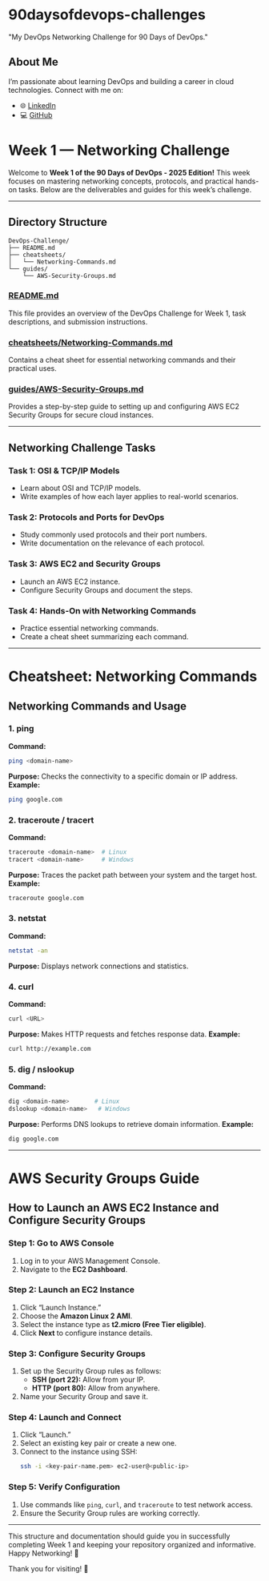 # 90daysofdevops-challenges
"My DevOps Networking Challenge for 90 Days of DevOps."

## **About Me**  

I’m passionate about learning DevOps and building a career in cloud technologies. Connect with me on:  
- 🌐 [LinkedIn](https://www.linkedin.com/in/dangrolu-harsh-0a5920220/)  
- 💻 [GitHub](https://github.com/DV-boop) 


# Week 1 — Networking Challenge

Welcome to **Week 1 of the 90 Days of DevOps - 2025 Edition!** This week focuses on mastering networking concepts, protocols, and practical hands-on tasks. Below are the deliverables and guides for this week’s challenge.

---

## Directory Structure
```
DevOps-Challenge/
├── README.md
├── cheatsheets/
│   └── Networking-Commands.md
└── guides/
    └── AWS-Security-Groups.md
```

### [README.md](./README.md)
This file provides an overview of the DevOps Challenge for Week 1, task descriptions, and submission instructions.

### [cheatsheets/Networking-Commands.md](./cheatsheets/Networking-Commands.md)
Contains a cheat sheet for essential networking commands and their practical uses.

### [guides/AWS-Security-Groups.md](./guides/AWS-Security-Groups.md)
Provides a step-by-step guide to setting up and configuring AWS EC2 Security Groups for secure cloud instances.

---

## **Networking Challenge Tasks**

### **Task 1: OSI & TCP/IP Models**
- Learn about OSI and TCP/IP models.
- Write examples of how each layer applies to real-world scenarios.

### **Task 2: Protocols and Ports for DevOps**
- Study commonly used protocols and their port numbers.
- Write documentation on the relevance of each protocol.

### **Task 3: AWS EC2 and Security Groups**
- Launch an AWS EC2 instance.
- Configure Security Groups and document the steps.

### **Task 4: Hands-On with Networking Commands**
- Practice essential networking commands.
- Create a cheat sheet summarizing each command.

---

# Cheatsheet: Networking Commands

## Networking Commands and Usage

### **1. ping**
**Command:**
```bash
ping <domain-name>
```
**Purpose:** Checks the connectivity to a specific domain or IP address.
**Example:**
```bash
ping google.com
```

### **2. traceroute / tracert**
**Command:**
```bash
traceroute <domain-name>  # Linux
tracert <domain-name>     # Windows
```
**Purpose:** Traces the packet path between your system and the target host.
**Example:**
```bash
traceroute google.com
```

### **3. netstat**
**Command:**
```bash
netstat -an
```
**Purpose:** Displays network connections and statistics.

### **4. curl**
**Command:**
```bash
curl <URL>
```
**Purpose:** Makes HTTP requests and fetches response data.
**Example:**
```bash
curl http://example.com
```

### **5. dig / nslookup**
**Command:**
```bash
dig <domain-name>       # Linux
dslookup <domain-name>   # Windows
```
**Purpose:** Performs DNS lookups to retrieve domain information.
**Example:**
```bash
dig google.com
```

---

# AWS Security Groups Guide

## **How to Launch an AWS EC2 Instance and Configure Security Groups**

### **Step 1: Go to AWS Console**
1. Log in to your AWS Management Console.
2. Navigate to the **EC2 Dashboard**.

### **Step 2: Launch an EC2 Instance**
1. Click “Launch Instance.”
2. Choose the **Amazon Linux 2 AMI**.
3. Select the instance type as **t2.micro (Free Tier eligible)**.
4. Click **Next** to configure instance details.

### **Step 3: Configure Security Groups**
1. Set up the Security Group rules as follows:
   - **SSH (port 22):** Allow from your IP.
   - **HTTP (port 80):** Allow from anywhere.
2. Name your Security Group and save it.

### **Step 4: Launch and Connect**
1. Click “Launch.”
2. Select an existing key pair or create a new one.
3. Connect to the instance using SSH:
   ```bash
   ssh -i <key-pair-name.pem> ec2-user@<public-ip>
   ```

### **Step 5: Verify Configuration**
1. Use commands like `ping`, `curl`, and `traceroute` to test network access.
2. Ensure the Security Group rules are working correctly.

---

This structure and documentation should guide you in successfully completing Week 1 and keeping your repository organized and informative. Happy Networking! 🚀

Thank you for visiting! 🚀
